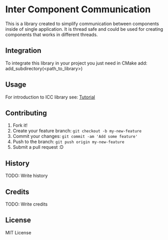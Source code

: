 # Inter Component Communication
This is a library created to simplify communication
between components inside of single application.
It is thread safe and could be used for creating
components that works in different threads.

## Integration
To integrate this library in your project you just need in CMake add:
add_subdirectory(<path_to_library>)

## Usage
For introduction to ICC library see:
[Tutorial](docs/Tutorial.md)

## Contributing
1. Fork it!
2. Create your feature branch: `git checkout -b my-new-feature`
3. Commit your changes: `git commit -am 'Add some feature'`
4. Push to the branch: `git push origin my-new-feature`
5. Submit a pull request :D

## History
TODO: Write history

## Credits
TODO: Write credits

## License
MIT License

